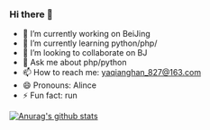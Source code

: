 ### Hi there 👋

- 🔭 I’m currently working on BeiJing
- 🌱 I’m currently learning python/php/
- 👯 I’m looking to collaborate on BJ
- 💬 Ask me about php/python
- 📫 How to reach me: yaqianghan_827@163.com
- 😄 Pronouns: Alince
- ⚡ Fun fact: run





[![Anurag's github stats](https://github-readme-stats.vercel.app/api?username=yaqianghan)](https://github.com/anuraghazra/github-readme-stats)


